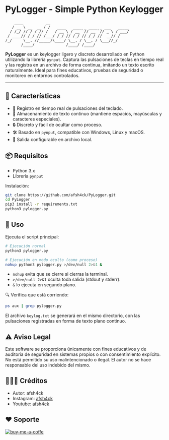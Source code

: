 # PyLogger - Simple Python Keylogger

```
    ____          __                                   
   / __ \ __  __ / /   ____   ____ _ ____ _ ___   _____
  / /_/ // / / // /   / __ \ / __ `// __ `// _ \ / ___/
 / ____// /_/ // /___/ /_/ // /_/ // /_/ //  __// /    
/_/     \__, //_____/\____/ \__, / \__, / \___//_/     
       /____/              /____/ /____/               

```

**PyLogger** es un keylogger ligero y discreto desarrollado en Python utilizando la librería `pynput`. Captura las pulsaciones de teclas en tiempo real y las registra en un archivo de forma continua, imitando un texto escrito naturalmente. Ideal para fines educativos, pruebas de seguridad o monitoreo en entornos controlados.

---

## 🚀 Características

- 🧠 Registro en tiempo real de pulsaciones del teclado.
- 📄 Almacenamiento de texto continuo (mantiene espacios, mayúsculas y caracteres especiales).
- 🔒 Discreto y fácil de ocultar como proceso.
- 🛠️ Basado en `pynput`, compatible con Windows, Linux y macOS.
- 📁 Salida configurable en archivo local.


## 📦 Requisitos

- Python 3.x
- Librería `pynput`

Instalación:

```bash
git clone https://github.com/afsh4ck/PyLogger.git
cd PyLogger
pip3 install -r requirements.txt
python3 pylogger.py
```

## 🚀 Uso
Ejecuta el script principal:

```bash
# Ejecución normal
python3 pylogger.py

# Ejecución en modo oculto (como proceso)
nohup python3 pylogger.py >/dev/null 2>&1 &
```
- `nohup` evita que se cierre si cierras la terminal.
- `>/dev/null 2>&1` oculta toda salida (stdout y stderr).
- `&` lo ejecuta en segundo plano.

🔍 Verifica que está corriendo:

```bash
ps aux | grep pylogger.py
```

El archivo `keylog.txt` se generará en el mismo directorio, con las pulsaciones registradas en forma de texto plano continuo.

## ⚠️ Aviso Legal
Este software se proporciona únicamente con fines educativos y de auditoría de seguridad en sistemas propios o con consentimiento explícito. No está permitido su uso malintencionado o ilegal. El autor no se hace responsable del uso indebido del mismo.

## 👨🏻‍💻 Créditos
- Autor:       afsh4ck 
- Instagram:   <a href="https://www.instagram.com/afsh4ck">afsh4ck</a>
- Youtube:     <a href="https://youtube.com/@afsh4ck">afsh4ck</a>

## ❤️ Soporte

<a href="https://www.buymeacoffee.com/afsh4ck" rel="nofollow"><img width="250" align="left">
![buy-me-a-coffe](https://github.com/user-attachments/assets/8c8f9e81-334e-469e-b25e-29888cfc9fcc)
</a>

